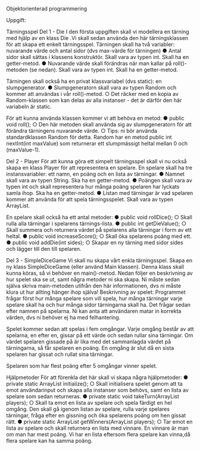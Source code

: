 Objektorienterad programmering

Uppgift:

Tärningsspel
Del 1 - Die
I den första uppgiften skall vi modellera en tärning med hjälp av en klass Die .Vi skall sedan
använda den här tärningsklassen för att skapa ett enkelt tärningsspel.
Tärningen skall ha två variabler: nuvarande värde och antal sidor (dvs max-värde för tärningen)
● Antal  sidor skall sättas i  klassens  konstruktör. Skall vara av typen int. Skall ha en getter-metod.
● Nuvarande värde skall förändras när man kallar på roll()-metoden (se nedan). Skall vara
av typen int. Skall ha en getter-metod.

Tärningen skall också ha en privat klassvariabel (dvs static): en slumpgenerator.
● Slumpgeneratorn  skall  vara  av  typen Random och  kommer  att  användas  i  vår
roll()-metod.
  ○ Det räcker med en kopia av Random-klassen som kan delas av alla instanser -
det är därför den här variabeln är static.

För att kunna använda klassen kommer vi att behöva en metod:
● public void roll();
  ○ Den  här metoden  skall använda sig av slumpgeneratorn för  att  förändra tärningens nuvarande värde.
  ○ Tips:  ni  bör använda  standardklassen  Random  för  detta.  Random  har  en  metod public  int  nextInt(int  maxValue) som returnerar ett slumpmässigt heltal mellan 0 och (maxValue-1).

Del 2 - Player
För att kunna göra ett simpelt tärningsspel skall vi nu också skapa en klass Player för att representera en spelare. En spelare skall ha tre instansvariabler: ett namn, en poäng och en lista av tärningar.
● Namnet skall vara av typen String. Ska ha en getter-metod.
● Poängen skall vara av typen int och skall representera hur många poäng spelaren har lyckats samla ihop. Ska ha en getter-metod.
● Listan med tärningar är vad spelaren kommer att använda för att spela tärningsspelet. Skall vara av typen ArrayList<Die>.

En spelare skall också ha ett antal metoder:
● public void rollDice();
  ○ Skall rulla alla tärningar i spelarens tärnings-lista.
● public int getDieValue();
  ○ Skall summera och returnera värdet på spelarens alla tärningar i form av ett heltal.
● public void increaseScore();
  ○ Skall öka spelarens poäng med ett.
● public void addDie(int sides);
  ○ Skapar en ny tärning med sidor sides och lägger till den till spelaren.

Del 3 - SimpleDiceGame
Vi skall nu skapa vårt enkla tärningsspel. Skapa en ny klass SimpleDiceGame (eller använd Main klassen). Denna klass skall kunna köras, så vi behöver en main()-metod. Nedan följer en beskrivning av hur spelet ska se ut, samt några metoder ni ska skapa. Ni måste sedan själva skriva main-metoden utifrån den här informationen, dvs ni måste klura ut hur allting hänger ihop själva! 
Beskrivning av spelet: 
Programmet frågar först hur många spelare som vill spela, hur många tärningar varje spelare skall ha  och  hur  många  sidor  tärningarna  skall  ha.  Det  frågar  sedan  efter  namnen  på  spelarna.  Ni  kan anta att användaren matar in korrekta värden, dvs ni behöver ej ha med felhantering.

Spelet kommer sedan att spelas i fem omgångar. Varje omgång består av att spelarna, en efter en, gissar på ett värde och sedan rullar sina tärningar. Om värdet spelaren gissade på är lika med det sammanlagda värdet på tärningarna, så får spelaren en poäng. En omgång är slut då en sista spelaren har gissat och rullat sina tärningar.

Spelaren som har flest poäng efter 5 omgångar vinner spelet.

Hjälpmetoder 
För att förenkla det här skall vi skapa några hjälpmetoder:
● private static ArrayList<Player> initialize();
  ○ Skall initialisera spelet genom att ta emot användarinput och skapa alla instanser som behövs, samt en lista av spelare som sedan returneras.
● private static void takeTurn(ArrayList<Player> players);
  ○ Skall  ta  emot  en  lista  av  spelare  och  spela  färdigt  en  hel  omgång.  Den  skall  gå igenom listan av spelare, rulla varje spelares tärningar, fråga efter en gissning och öka spelarens poäng om hen gissat rätt.
● private static ArrayList<Player> getWinners(ArrayList<Player> players);
  ○ Tar emot en lista av spelare och skall returnera en lista med vinnare. En vinnare är man om man har mest poäng. Vi har en lista eftersom flera spelare kan vinna,då flera spelare kan ha samma poäng.
